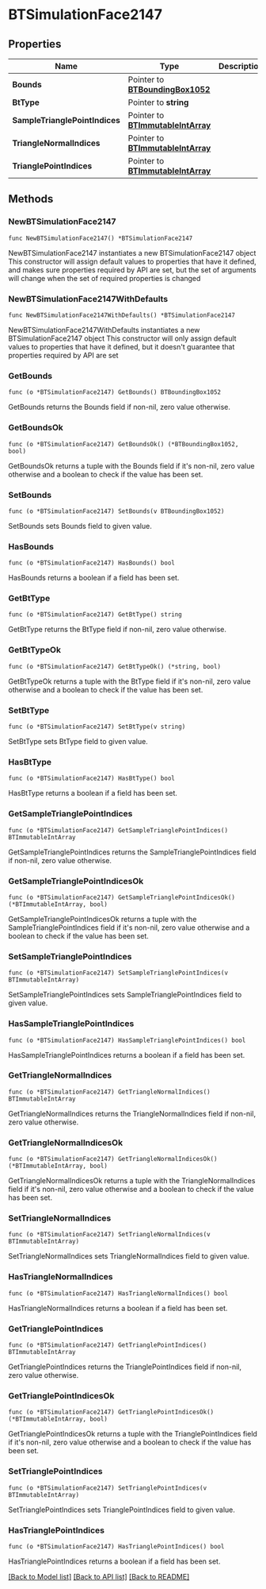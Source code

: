 # BTSimulationFace2147

## Properties

Name | Type | Description | Notes
------------ | ------------- | ------------- | -------------
**Bounds** | Pointer to [**BTBoundingBox1052**](BTBoundingBox1052.md) |  | [optional] 
**BtType** | Pointer to **string** |  | [optional] 
**SampleTrianglePointIndices** | Pointer to [**BTImmutableIntArray**](BTImmutableIntArray.md) |  | [optional] 
**TriangleNormalIndices** | Pointer to [**BTImmutableIntArray**](BTImmutableIntArray.md) |  | [optional] 
**TrianglePointIndices** | Pointer to [**BTImmutableIntArray**](BTImmutableIntArray.md) |  | [optional] 

## Methods

### NewBTSimulationFace2147

`func NewBTSimulationFace2147() *BTSimulationFace2147`

NewBTSimulationFace2147 instantiates a new BTSimulationFace2147 object
This constructor will assign default values to properties that have it defined,
and makes sure properties required by API are set, but the set of arguments
will change when the set of required properties is changed

### NewBTSimulationFace2147WithDefaults

`func NewBTSimulationFace2147WithDefaults() *BTSimulationFace2147`

NewBTSimulationFace2147WithDefaults instantiates a new BTSimulationFace2147 object
This constructor will only assign default values to properties that have it defined,
but it doesn't guarantee that properties required by API are set

### GetBounds

`func (o *BTSimulationFace2147) GetBounds() BTBoundingBox1052`

GetBounds returns the Bounds field if non-nil, zero value otherwise.

### GetBoundsOk

`func (o *BTSimulationFace2147) GetBoundsOk() (*BTBoundingBox1052, bool)`

GetBoundsOk returns a tuple with the Bounds field if it's non-nil, zero value otherwise
and a boolean to check if the value has been set.

### SetBounds

`func (o *BTSimulationFace2147) SetBounds(v BTBoundingBox1052)`

SetBounds sets Bounds field to given value.

### HasBounds

`func (o *BTSimulationFace2147) HasBounds() bool`

HasBounds returns a boolean if a field has been set.

### GetBtType

`func (o *BTSimulationFace2147) GetBtType() string`

GetBtType returns the BtType field if non-nil, zero value otherwise.

### GetBtTypeOk

`func (o *BTSimulationFace2147) GetBtTypeOk() (*string, bool)`

GetBtTypeOk returns a tuple with the BtType field if it's non-nil, zero value otherwise
and a boolean to check if the value has been set.

### SetBtType

`func (o *BTSimulationFace2147) SetBtType(v string)`

SetBtType sets BtType field to given value.

### HasBtType

`func (o *BTSimulationFace2147) HasBtType() bool`

HasBtType returns a boolean if a field has been set.

### GetSampleTrianglePointIndices

`func (o *BTSimulationFace2147) GetSampleTrianglePointIndices() BTImmutableIntArray`

GetSampleTrianglePointIndices returns the SampleTrianglePointIndices field if non-nil, zero value otherwise.

### GetSampleTrianglePointIndicesOk

`func (o *BTSimulationFace2147) GetSampleTrianglePointIndicesOk() (*BTImmutableIntArray, bool)`

GetSampleTrianglePointIndicesOk returns a tuple with the SampleTrianglePointIndices field if it's non-nil, zero value otherwise
and a boolean to check if the value has been set.

### SetSampleTrianglePointIndices

`func (o *BTSimulationFace2147) SetSampleTrianglePointIndices(v BTImmutableIntArray)`

SetSampleTrianglePointIndices sets SampleTrianglePointIndices field to given value.

### HasSampleTrianglePointIndices

`func (o *BTSimulationFace2147) HasSampleTrianglePointIndices() bool`

HasSampleTrianglePointIndices returns a boolean if a field has been set.

### GetTriangleNormalIndices

`func (o *BTSimulationFace2147) GetTriangleNormalIndices() BTImmutableIntArray`

GetTriangleNormalIndices returns the TriangleNormalIndices field if non-nil, zero value otherwise.

### GetTriangleNormalIndicesOk

`func (o *BTSimulationFace2147) GetTriangleNormalIndicesOk() (*BTImmutableIntArray, bool)`

GetTriangleNormalIndicesOk returns a tuple with the TriangleNormalIndices field if it's non-nil, zero value otherwise
and a boolean to check if the value has been set.

### SetTriangleNormalIndices

`func (o *BTSimulationFace2147) SetTriangleNormalIndices(v BTImmutableIntArray)`

SetTriangleNormalIndices sets TriangleNormalIndices field to given value.

### HasTriangleNormalIndices

`func (o *BTSimulationFace2147) HasTriangleNormalIndices() bool`

HasTriangleNormalIndices returns a boolean if a field has been set.

### GetTrianglePointIndices

`func (o *BTSimulationFace2147) GetTrianglePointIndices() BTImmutableIntArray`

GetTrianglePointIndices returns the TrianglePointIndices field if non-nil, zero value otherwise.

### GetTrianglePointIndicesOk

`func (o *BTSimulationFace2147) GetTrianglePointIndicesOk() (*BTImmutableIntArray, bool)`

GetTrianglePointIndicesOk returns a tuple with the TrianglePointIndices field if it's non-nil, zero value otherwise
and a boolean to check if the value has been set.

### SetTrianglePointIndices

`func (o *BTSimulationFace2147) SetTrianglePointIndices(v BTImmutableIntArray)`

SetTrianglePointIndices sets TrianglePointIndices field to given value.

### HasTrianglePointIndices

`func (o *BTSimulationFace2147) HasTrianglePointIndices() bool`

HasTrianglePointIndices returns a boolean if a field has been set.


[[Back to Model list]](../README.md#documentation-for-models) [[Back to API list]](../README.md#documentation-for-api-endpoints) [[Back to README]](../README.md)


